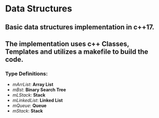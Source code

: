 # Data Structures

## Basic data structures implementation in c++17.


## The implementation uses c++ Classes, Templates and utilizes a makefile to build the code.


### Type Definitions:

+ *mArrList*: **Array List**
+ *mBst*: **Binary Search Tree**
+ *mLStack*: **Stack**
+ *mLinkedList*: **Linked List**
+ *mQueue*: **Queue**
+ *mStack*: **Stack**


